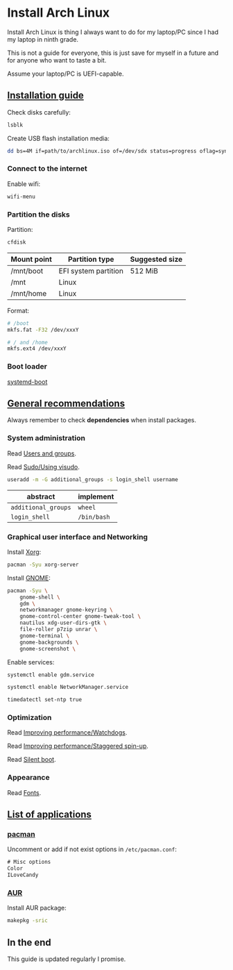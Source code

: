 # Install Arch Linux

Install Arch Linux is thing I always want to do for my laptop/PC since I had my laptop in ninth grade.

This is not a guide for everyone, this is just save for myself in a future and for anyone who want to taste a bit.

Assume your laptop/PC is UEFI-capable.

## [Installation guide](https://wiki.archlinux.org/index.php/Installation_guide)

Check disks carefully:

```sh
lsblk
```

Create USB flash installation media:

```sh
dd bs=4M if=path/to/archlinux.iso of=/dev/sdx status=progress oflag=sync
```

### Connect to the internet

Enable wifi:

```sh
wifi-menu
```

### Partition the disks

Partition:

```sh
cfdisk
```

| Mount point | Partition type       | Suggested size |
| ----------- | -------------------- | -------------- |
| /mnt/boot   | EFI system partition | 512 MiB        |
| /mnt        | Linux                |                |
| /mnt/home   | Linux                |                |

Format:

```sh
# /boot
mkfs.fat -F32 /dev/xxxY

# / and /home
mkfs.ext4 /dev/xxxY
```

### Boot loader

[systemd-boot](https://wiki.archlinux.org/index.php/Systemd-boot)

## [General recommendations](https://wiki.archlinux.org/index.php/General_recommendations)

Always remember to check **dependencies** when install packages.

### System administration

Read [Users and groups](https://wiki.archlinux.org/index.php/Users_and_groups).

Read [Sudo/Using visudo](https://wiki.archlinux.org/index.php/Sudo#Using_visudo).

```sh
useradd -m -G additional_groups -s login_shell username
```

| abstract            | implement   |
| ------------------- | ----------- |
| `additional_groups` | `wheel`     |
| `login_shell`       | `/bin/bash` |

### Graphical user interface and Networking

Install [Xorg](https://wiki.archlinux.org/index.php/Xorg):

```sh
pacman -Syu xorg-server
```

Install [GNOME](https://wiki.archlinux.org/index.php/GNOME):

```sh
pacman -Syu \
    gnome-shell \
    gdm \
    networkmanager gnome-keyring \
    gnome-control-center gnome-tweak-tool \
    nautilus xdg-user-dirs-gtk \
    file-roller p7zip unrar \
    gnome-terminal \
    gnome-backgrounds \
    gnome-screenshot \

```

Enable services:

```sh
systemctl enable gdm.service

systemctl enable NetworkManager.service

timedatectl set-ntp true
```

### Optimization

Read [Improving performance/Watchdogs](https://wiki.archlinux.org/index.php/Improving_performance#Watchdogs).

Read [Improving performance/Staggered spin-up](https://wiki.archlinux.org/index.php/Improving_performance/Boot_process#Staggered_spin-up).

Read [Silent boot](https://wiki.archlinux.org/index.php/Silent_boot).

### Appearance

Read [Fonts](https://wiki.archlinux.org/index.php/Fonts).

## [List of applications](https://wiki.archlinux.org/index.php/List_of_applications)

### [pacman](https://wiki.archlinux.org/index.php/pacman)

Uncomment or add if not exist options in `/etc/pacman.conf`:

```txt
# Misc options
Color
ILoveCandy
```

### [AUR](https://wiki.archlinux.org/index.php/Arch_User_Repository)

Install AUR package:

```sh
makepkg -sric
```

## In the end

This guide is updated regularly I promise.
